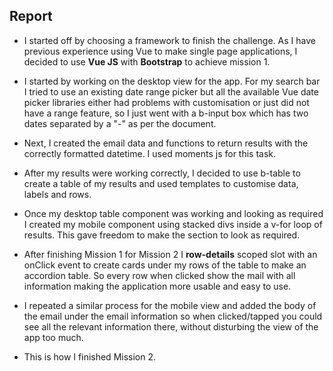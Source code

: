 ## Report

- I started off by choosing a framework to finish the challenge. As I have previous experience using Vue to make single page applications, I decided to use **Vue JS** with **Bootstrap** to achieve mission 1.

- I started by working on the desktop view for the app. For my search bar I tried to use an existing date range picker but all the available Vue date picker libraries either had problems with customisation or just did not have a range feature, so I just went with a b-input box which has two dates separated by a "-" as per the document.

- Next, I created the email data and functions to return results with the correctly formatted datetime. I used moments js for this task.

- After my results were working correctly, I decided to use b-table to create a table of my results and used templates to customise data, labels and rows.

- Once my desktop table component was working and looking as required I created my mobile component using stacked divs inside a v-for loop of results. This gave freedom to make the section to look as required.

- After finishing Mission 1 for Mission 2 I **row-details** scoped slot with an onClick event to create cards under my rows of the table to make an accordion table. So every row when clicked show the mail with all information making the application more usable and easy to use.

- I repeated a similar process for the mobile view and added the body of the email under the email information so when clicked/tapped you could see all the relevant information there, without disturbing the view of the app too much.

- This is how I finished Mission 2.
